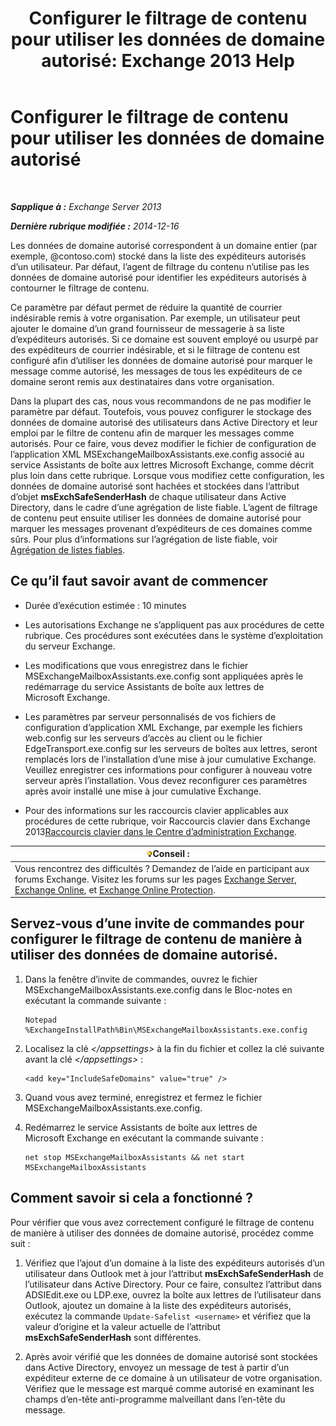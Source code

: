 ﻿---
title: 'Configurer le filtrage de contenu pour utiliser les données de domaine autorisé: Exchange 2013 Help'
TOCTitle: Configurer le filtrage de contenu pour utiliser les données de domaine autorisé
ms:assetid: 1ee2b663-b4f3-4fef-8954-986f2d820924
ms:mtpsurl: https://technet.microsoft.com/fr-fr/library/Dn467930(v=EXCHG.150)
ms:contentKeyID: 59634335
ms.date: 05/23/2018
mtps_version: v=EXCHG.150
ms.translationtype: MT
---

# Configurer le filtrage de contenu pour utiliser les données de domaine autorisé

 

_**Sapplique à :** Exchange Server 2013_

_**Dernière rubrique modifiée :** 2014-12-16_

Les données de domaine autorisé correspondent à un domaine entier (par exemple, @contoso.com) stocké dans la liste des expéditeurs autorisés d’un utilisateur. Par défaut, l’agent de filtrage du contenu n’utilise pas les données de domaine autorisé pour identifier les expéditeurs autorisés à contourner le filtrage de contenu.

Ce paramètre par défaut permet de réduire la quantité de courrier indésirable remis à votre organisation. Par exemple, un utilisateur peut ajouter le domaine d’un grand fournisseur de messagerie à sa liste d’expéditeurs autorisés. Si ce domaine est souvent employé ou usurpé par des expéditeurs de courrier indésirable, et si le filtrage de contenu est configuré afin d’utiliser les données de domaine autorisé pour marquer le message comme autorisé, les messages de tous les expéditeurs de ce domaine seront remis aux destinataires dans votre organisation.

Dans la plupart des cas, nous vous recommandons de ne pas modifier le paramètre par défaut. Toutefois, vous pouvez configurer le stockage des données de domaine autorisé des utilisateurs dans Active Directory et leur emploi par le filtre de contenu afin de marquer les messages comme autorisés. Pour ce faire, vous devez modifier le fichier de configuration de l’application XML MSExchangeMailboxAssistants.exe.config associé au service Assistants de boîte aux lettres Microsoft Exchange, comme décrit plus loin dans cette rubrique. Lorsque vous modifiez cette configuration, les données de domaine autorisé sont hachées et stockées dans l’attribut d’objet **msExchSafeSenderHash** de chaque utilisateur dans Active Directory, dans le cadre d’une agrégation de liste fiable. L’agent de filtrage de contenu peut ensuite utiliser les données de domaine autorisé pour marquer les messages provenant d’expéditeurs de ces domaines comme sûrs. Pour plus d’informations sur l’agrégation de liste fiable, voir [Agrégation de listes fiables](safelist-aggregation-exchange-2013-help.md).

## Ce qu’il faut savoir avant de commencer

  - Durée d’exécution estimée : 10 minutes

  - Les autorisations Exchange ne s’appliquent pas aux procédures de cette rubrique. Ces procédures sont exécutées dans le système d’exploitation du serveur Exchange.

  - Les modifications que vous enregistrez dans le fichier MSExchangeMailboxAssistants.exe.config sont appliquées après le redémarrage du service Assistants de boîte aux lettres de Microsoft Exchange.

  - Les paramètres par serveur personnalisés de vos fichiers de configuration d’application XML Exchange, par exemple les fichiers web.config sur les serveurs d’accès au client ou le fichier EdgeTransport.exe.config sur les serveurs de boîtes aux lettres, seront remplacés lors de l’installation d’une mise à jour cumulative Exchange. Veuillez enregistrer ces informations pour configurer à nouveau votre serveur après l’installation. Vous devez reconfigurer ces paramètres après avoir installé une mise à jour cumulative Exchange.

  - Pour des informations sur les raccourcis clavier applicables aux procédures de cette rubrique, voir Raccourcis clavier dans Exchange 2013[Raccourcis clavier dans le Centre d’administration Exchange](keyboard-shortcuts-in-the-exchange-admin-center-exchange-online-protection-help.md).

<table>
<thead>
<tr class="header">
<th><img src="images/Bb125224.tip(EXCHG.150).gif" title="Conseil" alt="Conseil" />Conseil :</th>
</tr>
</thead>
<tbody>
<tr class="odd">
<td>Vous rencontrez des difficultés ? Demandez de l’aide en participant aux forums Exchange. Visitez les forums sur les pages <a href="https://go.microsoft.com/fwlink/p/?linkid=60612">Exchange Server</a>, <a href="https://go.microsoft.com/fwlink/p/?linkid=267542">Exchange Online</a>, et <a href="https://go.microsoft.com/fwlink/p/?linkid=285351">Exchange Online Protection</a>.</td>
</tr>
</tbody>
</table>


## Servez-vous d’une invite de commandes pour configurer le filtrage de contenu de manière à utiliser des données de domaine autorisé.

1.  Dans la fenêtre d’invite de commandes, ouvrez le fichier MSExchangeMailboxAssistants.exe.config dans le Bloc-notes en exécutant la commande suivante :
    
        Notepad %ExchangeInstallPath%Bin\MSExchangeMailboxAssistants.exe.config

2.  Localisez la clé *\</appsettings\>* à la fin du fichier et collez la clé suivante avant la clé *\</appsettings\>* :
    
        <add key="IncludeSafeDomains" value="true" />

3.  Quand vous avez terminé, enregistrez et fermez le fichier MSExchangeMailboxAssistants.exe.config.

4.  Redémarrez le service Assistants de boîte aux lettres de Microsoft Exchange en exécutant la commande suivante :
    
        net stop MSExchangeMailboxAssistants && net start MSExchangeMailboxAssistants

## Comment savoir si cela a fonctionné ?

Pour vérifier que vous avez correctement configuré le filtrage de contenu de manière à utiliser des données de domaine autorisé, procédez comme suit :

1.  Vérifiez que l’ajout d’un domaine à la liste des expéditeurs autorisés d’un utilisateur dans Outlook met à jour l’attribut **msExchSafeSenderHash** de l’utilisateur dans Active Directory. Pour ce faire, consultez l’attribut dans ADSIEdit.exe ou LDP.exe, ouvrez la boîte aux lettres de l’utilisateur dans Outlook, ajoutez un domaine à la liste des expéditeurs autorisés, exécutez la commande `Update-Safelist <username>` et vérifiez que la valeur d’origine et la valeur actuelle de l’attribut **msExchSafeSenderHash** sont différentes.

2.  Après avoir vérifié que les données de domaine autorisé sont stockées dans Active Directory, envoyez un message de test à partir d’un expéditeur externe de ce domaine à un utilisateur de votre organisation. Vérifiez que le message est marqué comme autorisé en examinant les champs d’en-tête anti-programme malveillant dans l’en-tête du message.

